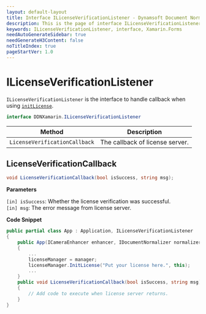```yaml
---
layout: default-layout
title: Interface ILicenseVerificationListener - Dynamsoft Document Normalizer Xamarin.Forms API Reference
description: This is the page of interface ILicenseVerificationListener of Dynamsoft Document Normalizer Xamarin.Forms SDK.
keywords: ILicenseVerificationListener, interface, Xamarin.Forms
needAutoGenerateSidebar: true
needGenerateH3Content: false
noTitleIndex: true
pageStartVer: 1.0
---
```


# ILicenseVerificationListener

`ILicenseVerificationListener` is the interface to handle callback when using [`initLicense`](license-manager.md#initlicense).

```csharp
interface DDNXamarin.ILicenseVerificationListener
```

| Method | Description |
| ------ | ----------- |
| `LicenseVerificationCallback` | The callback of license server. |

## LicenseVerificationCallback

```csharp
void LicenseVerificationCallback(bool isSuccess, string msg);
```

**Parameters**

`[in] isSuccess`: Whether the license verification was successful.  
`[in] msg`: The error message from license server.

**Code Snippet**

```csharp
public partial class App : Application, ILicenseVerificationListener
{
    public App(ICameraEnhancer enhancer, IDocumentNormalizer normalizer, ILicenseManager manager)
    {
        ...
        licenseManager = manager;
        licenseManager.InitLicense("Put your license here.", this);
        ...
    }
    public void LicenseVerificationCallback(bool isSuccess, string msg)
    {
        // Add code to execute when license server returns.
    }
}
```
